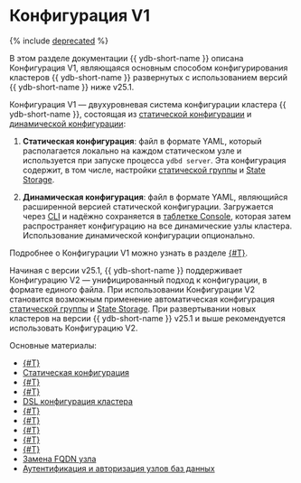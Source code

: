 # Конфигурация V1

{% include [deprecated](_includes/deprecated.md) %}

В этом разделе документации {{ ydb-short-name }} описана Конфигурация V1, являющаяся основным способом конфигурирования кластеров {{ ydb-short-name }} развернутых с использованием версий {{ ydb-short-name }} ниже v25.1.

Конфигурация V1 — двухуровневая система конфигурации кластера {{ ydb-short-name }}, состоящая из [cтатической конфигурации](../configuration-v1/static-config.md) и [динамической конфигурации](../configuration-v1/dynamic-config.md):

1. **Статическая конфигурация**: файл в формате YAML, который располагается локально на каждом статическом узле и используется при запуске процесса `ydbd server`. Эта конфигурация содержит, в том числе, настройки [статической группы](../../../concepts/glossary.md#static-group) и [State Storage](../../../concepts/glossary.md#state-storage).

2. **Динамическая конфигурация**: файл в формате YAML, являющийся расширенной версией статической конфигурации. Загружается через [CLI](../../../recipes/ydb-cli/index.md) и надёжно сохраняется в [таблетке Console](../../../concepts/glossary.md#console), которая затем распространяет конфигурацию на все динамические узлы кластера. Использование динамической конфигурации опционально.

Подробнее о Конфигурации V1 можно узнать в разделе [{#T}](config-overview.md).

Начиная с версии v25.1, {{ ydb-short-name }} поддерживает Конфигурацию V2 — унифицированный подход к конфигурации, в формате единого файла. При использовании Конфигурации V2 становится возможным применение автоматическая конфигурация [статической группы](../../../concepts/glossary.md#static-group) и [State Storage](../../../concepts/glossary.md#state-storage). При развертывании новых кластеров на версии {{ ydb-short-name }} v25.1 и выше рекомендуется использовать Конфигурацию V2.

Основные материалы:

- [{#T}](config-overview.md)
- [Статическая конфигурация](static-config.md)
- [{#T}](dynamic-config.md)
- [{#T}](dynamic-config-volatile-config.md)
- [DSL конфигурация кластера](dynamic-config-selectors.md)
- [{#T}](cms.md)
- [{#T}](change_actorsystem_configs.md)
- [{#T}](cluster-expansion.md)
- [{#T}](state-storage-move.md)
- [{#T}](static-group-move.md)
- [Замена FQDN узла](replacing-nodes.md)
- [Аутентификация и авторизация узлов баз данных](node-authorization.md)
